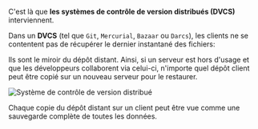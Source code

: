 C'est là que **les systèmes de contrôle de version distribués (DVCS)**
interviennent.

Dans un **DVCS** (tel que `Git`, `Mercurial`, `Bazaar` ou `Darcs`), les clients
ne se contentent pas de récupérer le dernier instantané des fichiers:

Ils sont le miroir du dépôt distant. Ainsi, si un serveur est hors d'usage et
que les développeurs collaborent via celui-ci, n'importe quel dépôt client peut
être copié sur un nouveau serveur pour le restaurer.

![Système de contrôle de version distribué](/devopsteam/courses/git/git_formation__part1/assets/distributed-vcs.png)

Chaque copie du dépôt distant sur un client peut être vue comme une sauvegarde
complète de toutes les données.
